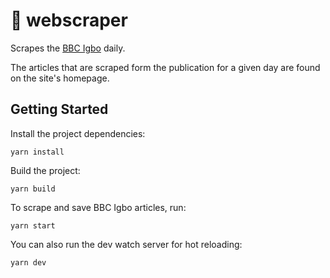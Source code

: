# 🧼 webscraper
Scrapes the [BBC Igbo](https://bbc.com/igbo) daily.

The articles that are scraped form the publication for a given day
are found on the site's homepage.

## Getting Started

Install the project dependencies:

```
yarn install
```

Build the project:

```
yarn build
```

To scrape and save BBC Igbo articles, run:

```
yarn start
```

You can also run the dev watch server for hot reloading:

```
yarn dev
```
